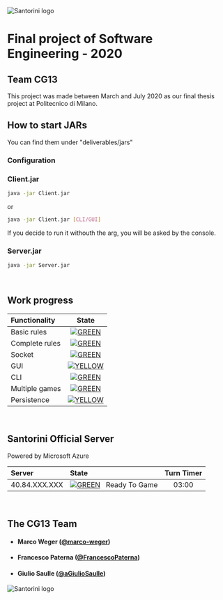 ![Santorini logo](https://github.com/marco-weger/ing-sw-2020-weger-paterna-saulle/blob/master/src/main/resources/it.polimi.ingsw/view/gui/img/scene/top.png)

# Final project of Software Engineering - 2020
## Team CG13

This project was made between March and July 2020 as our final thesis project at Politecnico di Milano. <br>
<!-- TODO: add final score -->
## How to start JARs

You can find them under "deliverables/jars"

<!--
### GUI.jar
Just download it and use

java --module-path PATHTOJAVAFX --add-modules=javafx.controls,javafx.fxml,javafx.graphics -jar GUI.jar YOURIP
-->

### Configuration
<!-- Talk about JSON and saved-match -->

### Client.jar
```bash
java -jar Client.jar
```
or
```bash
java -jar Client.jar [CLI/GUI]
```
If you decide to run it withouth the arg, you will be asked by the console.
### Server.jar
```bash
java -jar Server.jar
```

<!--

PATHTOJAVAFX is the path to JavaFX 12 (the lib folder!!) and changes depending on where you saved your JavaFX on your PC.

### Testing persistence and reconnection
When reconnecting, remember to vote for the same map the game was being played on before disconnection!
-->

<br />

## Work progress
| Functionality | State |
|:-----------------------|:------------------------------------:|
| Basic rules | [![GREEN](https://placehold.it/15/44bb44/44bb44)](#) |
| Complete rules | [![GREEN](https://placehold.it/15/44bb44/44bb44)](#) |
| Socket | [![GREEN](https://placehold.it/15/44bb44/44bb44)](#) |
| GUI | [![YELLOW](https://placehold.it/15/ffdd00/ffdd00)](#) |
| CLI | [![GREEN](https://placehold.it/15/44bb44/44bb44)](#) |
| Multiple games | [![GREEN](https://placehold.it/15/44bb44/44bb44)](#) |
| Persistence | [![YELLOW](https://placehold.it/15/ffdd00/ffdd00)](#) |

<!--
[![RED](https://placehold.it/15/f03c15/f03c15)](#)
[![YELLOW](https://placehold.it/15/ffdd00/ffdd00)](#)
[![GREEN](https://placehold.it/15/44bb44/44bb44)](#)
-->

<br />

## Santorini Official Server 
Powered by Microsoft Azure

| Server | State | Turn Timer |
|:-------|:------|:-----:|
| 40.84.XXX.XXX | [![GREEN](https://placehold.it/15/44bb44/44bb44)](#) &nbsp; Ready To Game| 03:00 |

<br />

## The CG13 Team
- ####       Marco Weger ([@marco-weger](https://github.com/marco-weger))
- ####       Francesco Paterna ([@FrancescoPaterna](https://github.com/FrancescoPaterna))
- ####       Giulio Saulle ([@aGiulioSaulle](https://github.com/GiulioSaulle))

![Santorini logo](https://github.com/marco-weger/ing-sw-2020-weger-paterna-saulle/blob/master/src/main/resources/it.polimi.ingsw/view/gui/img/scene/top.png)
